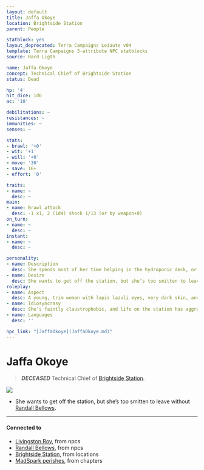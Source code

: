 ```yaml
---
layout: default
title: Jaffa Okoye
location: Brightside Station
parent: People

statblock: yes
layout_deprecated: Terra Campaigns Leiaute v04
template: Terra Campaigns 3-attribute NPC statblocks
source: Hard Ligth

name: Jaffa Okoye
concept: Technical Chief of Brightside Station
status: Dead

hp: '4'
hit_dice: 1d6
ac: '10'

debilitations: ~
resistances: ~
immunities: ~
senses: ~

stats:
- brawl: '+0'
- wit: '+1'
- will: '+0'
- move: '30'
- save: 16+
- effort: '0'

traits:
- name: ~
  desc: ~
main:
- name: Brawl attack
  desc: -1 x1, 2 (1d4) shock 1/13 (or by weapon+0)
on_turn:
- name: ~
  desc: ~
instant:
- name: ~
  desc: ~

personality:
- name: Description
  desc: She spends most of her time helping in the hydroponic deck, or in the artificial park when off-duty. 
- name: Desire
  desc: She wants to get off the station, but she’s too smitten to leave without Randall Bellows.
roleplay:
- name: Aspect
  desc: A young, trim woman with lapis lazuli eyes, very dark skin, and slender hands scarred by her tools.
- name: Idiosyncrasy
  desc: She’s faintly claustrophobic, and life on the station has aggravated it
- name: Languages
  desc: ''

npc_link: "[JaffaOkoye](JaffaOkoye.md)"
---
```

# Jaffa Okoye

> ***DECEASED*** Technical Chief of [Brightside Station](../locations/BrightsideStation.md).

![](https://i.imgur.com/pWh5JDL.png)

- She wants to get off the station, but she’s too smitten to leave without [Randall Bellows](RandallBellows.md).

---
#### Connected to

<!-- QueryToSerialize: LIST without ID "["+ title + "](https://terra-campaigns.github.io/"+ regexreplace(file.path, ".md", "") + ")" + ", from " + regexreplace(file.folder, "hostile/", "") FROM ([[]]) OR outgoing([[]]) WHERE file.name != this.file.name AND file.name != "directory" AND file.name != "campaigns" SORT file.folder DESC -->
<!-- SerializedQuery: LIST without ID "["+ title + "](https://terra-campaigns.github.io/"+ regexreplace(file.path, ".md", "") + ")" + ", from " + regexreplace(file.folder, "hostile/", "") FROM ([[]]) OR outgoing([[]]) WHERE file.name != this.file.name AND file.name != "directory" AND file.name != "campaigns" SORT file.folder DESC -->
- [Livingston Roy](https://terra-campaigns.github.io/hostile/npcs/LivingstonRoy), from npcs
- [Randall Bellows](https://terra-campaigns.github.io/hostile/npcs/RandallBellows), from npcs
- [Brightside Station](https://terra-campaigns.github.io/hostile/locations/BrightsideStation), from locations
- [MadSpark perishes](https://terra-campaigns.github.io/hostile/chapters/chap004), from chapters
<!-- SerializedQuery END -->
